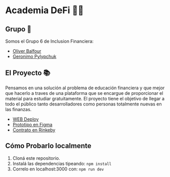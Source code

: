 # Academia DeFi 📝💸

## Grupo 🎇
Somos el Grupo 6 de Inclusion Financiera:
* [Oliver Balfour](https://github.com/Obalfour)
* [Geronimo Pylypchuk](https://github.com/gpylypchuk)
## El Proyecto 📚
Pensamos en una solución al problema de educación financiera y que mejor que hacerlo a traves de una plataforma que se encargue de proporcionar el material para estudiar gratuitamente. El proyecto tiene el objetivo de llegar a todo el público tanto desarrolladores como personas totalmente nuevas en las finanzas.
* [WEB Deploy](https://academia-defi.vercel.app/)
* [Prototipo en Figma](https://www.figma.com/file/9MRDQcffbQ9Qjk7HM6yPvt/Academia-DeFi)
* [Contrato en Rinkeby](https://rinkeby.etherscan.io/address/0x0fD1532eaA49DF13e3bA09Ccfe02d085D068DE0C)
## Cómo Probarlo localmente
1. Cloná este repositorio.
2. Instalá las dependencias tipeando: `npm install`
3. Correlo en localhost:3000 con: `npm run dev`
